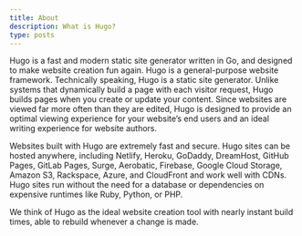 ```yaml
---
title: About
description: What is Hugo?
type: posts
---
```


Hugo is a fast and modern static site generator written in Go, and designed to make website creation fun again.
Hugo is a general-purpose website framework. Technically speaking, Hugo is a static site generator. Unlike systems that dynamically build a page with each visitor request, Hugo builds pages when you create or update your content. Since websites are viewed far more often than they are edited, Hugo is designed to provide an optimal viewing experience for your website’s end users and an ideal writing experience for website authors.

Websites built with Hugo are extremely fast and secure. Hugo sites can be hosted anywhere, including Netlify, Heroku, GoDaddy, DreamHost, GitHub Pages, GitLab Pages, Surge, Aerobatic, Firebase, Google Cloud Storage, Amazon S3, Rackspace, Azure, and CloudFront and work well with CDNs. Hugo sites run without the need for a database or dependencies on expensive runtimes like Ruby, Python, or PHP.

We think of Hugo as the ideal website creation tool with nearly instant build times, able to rebuild whenever a change is made.
